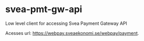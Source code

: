 # svea-pmt-gw-api
Low level client for accessing Svea Payment Gateway API

Acesses url: https://webpay.sveaekonomi.se/webpay/payment.

